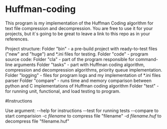# Huffman-coding

This program is my implementation of the Huffman Coding algorithm for text file compression and decompression.
You are free to use it for your projects, but it`s going to be great to leave a link to this repo as in your references.

Project structure:
    Folder "bin" - a pre-build project with ready-to-test files ("new" 
    and "huge") and *.ini files for testing.
    Folder "code" - program source code:
        Folder "cla" - part of the program responsible for command- 
    	line arguments
    	Folder "tasks" - part with Huffman coding algorithm, 
    	compression and decompression algorithms, priority queue 
    	implementation.
    	Folder "logging" - files for program logs and my implementation 
    	of *.ini files parser
    	Folder "compare" - runs time and memory comparison between  
    	python and C implementations of Huffman coding algorithm
    	Folder "test" - for running unit, functional, and load testing to 
    	program.

#Instructions

Use argument:
--help for instructions
--test for running tests
--compare to start comparision
-c *filename* to compress file "filename"
-d *filename.huf* to decompress file "filename.huf"

